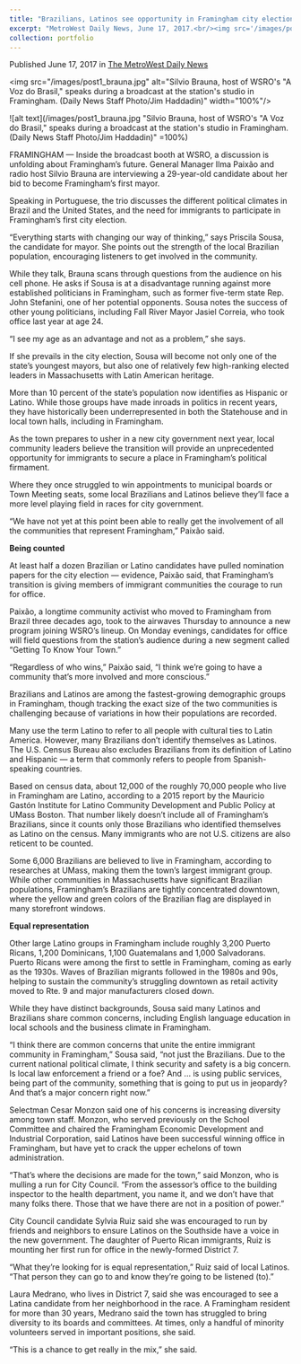 ```yaml
---
title: "Brazilians, Latinos see opportunity in Framingham city election"
excerpt: "MetroWest Daily News, June 17, 2017.<br/><img src='/images/post1_brauna.jpg'>"
collection: portfolio
---
```

Published June 17, 2017 in [The MetroWest Daily News](http://www.metrowestdailynews.com/news/20170617/brazilians-latinos-see-opportunity-in-framingham-city-election)

<img src="/images/post1_brauna.jpg" alt="Silvio Brauna, host of WSRO's "A Voz do Brasil," speaks during a broadcast at the station's studio in Framingham. (Daily News Staff Photo/Jim Haddadin)" width="100%"/>

![alt text](/images/post1_brauna.jpg "Silvio Brauna, host of WSRO's "A Voz do Brasil," speaks during a broadcast at the station's studio in Framingham. (Daily News Staff Photo/Jim Haddadin)" =100%)

FRAMINGHAM — Inside the broadcast booth at WSRO, a discussion is unfolding about Framingham’s future.
General Manager Ilma Paixão and radio host Silvio Brauna are interviewing a 29-year-old candidate about her bid to become Framingham’s first mayor.

Speaking in Portuguese, the trio discusses the different political climates in Brazil and the United States, and the need for immigrants to participate in Framingham’s first city election.

“Everything starts with changing our way of thinking,” says Priscila Sousa, the candidate for mayor. She points out the strength of the local Brazilian population, encouraging listeners to get involved in the community.

While they talk, Brauna scans through questions from the audience on his cell phone. He asks if Sousa is at a disadvantage running against more established politicians in Framingham, such as former five-term state Rep. John Stefanini, one of her potential opponents.
Sousa notes the success of other young politicians, including Fall River Mayor Jasiel Correia, who took office last year at age 24.

“I see my age as an advantage and not as a problem,” she says.

If she prevails in the city election, Sousa will become not only one of the state’s youngest mayors, but also one of relatively few high-ranking elected leaders in Massachusetts with Latin American heritage.

More than 10 percent of the state’s population now identifies as Hispanic or Latino. While those groups have made inroads in politics in recent years, they have historically been underrepresented in both the Statehouse and in local town halls, including in Framingham.

As the town prepares to usher in a new city government next year, local community leaders believe the transition will provide an unprecedented opportunity for immigrants to secure a place in Framingham’s political firmament.

Where they once struggled to win appointments to municipal boards or Town Meeting seats, some local Brazilians and Latinos believe they’ll face a more level playing field in races for city government.

“We have not yet at this point been able to really get the involvement of all the communities that represent Framingham,” Paixão said.

**Being counted**

At least half a dozen Brazilian or Latino candidates have pulled nomination papers for the city election — evidence, Paixão said, that Framingham’s transition is giving members of immigrant communities the courage to run for office.

Paixão, a longtime community activist who moved to Framingham from Brazil three decades ago, took to the airwaves Thursday to announce a new program joining WSRO’s lineup. On Monday evenings, candidates for office will field questions from the station’s audience during a new segment called “Getting To Know Your Town.”

“Regardless of who wins,” Paixão said, “I think we’re going to have a community that’s more involved and more conscious.”

Brazilians and Latinos are among the fastest-growing demographic groups in Framingham, though tracking the exact size of the two communities is challenging because of variations in how their populations are recorded.

Many use the term Latino to refer to all people with cultural ties to Latin America. However, many Brazilians don’t identify themselves as Latinos. The U.S. Census Bureau also excludes Brazilians from its definition of Latino and Hispanic — a term that commonly refers to people from Spanish-speaking countries.

Based on census data, about 12,000 of the roughly 70,000 people who live in Framingham are Latino, according to a 2015 report by the Mauricio Gastón Institute for Latino Community Development and Public Policy at UMass Boston. That number likely doesn’t include all of Framingham’s Brazilians, since it counts only those Brazilians who identified themselves as Latino on the census. Many immigrants who are not U.S. citizens are also reticent to be counted.

Some 6,000 Brazilians are believed to live in Framingham, according to researches at UMass, making them the town’s largest immigrant group. While other communities in Massachusetts have significant Brazilian populations, Framingham’s Brazilians are tightly concentrated downtown, where the yellow and green colors of the Brazilian flag are displayed in many storefront windows.

**Equal representation**

Other large Latino groups in Framingham include roughly 3,200 Puerto Ricans, 1,200 Dominicans, 1,100 Guatemalans and 1,000 Salvadorans. Puerto Ricans were among the first to settle in Framingham, coming as early as the 1930s. Waves of Brazilian migrants followed in the 1980s and 90s, helping to sustain the community’s struggling downtown as retail activity moved to Rte. 9 and major manufacturers closed down.

While they have distinct backgrounds, Sousa said many Latinos and Brazilians share common concerns, including English language education in local schools and the business climate in Framingham.

“I think there are common concerns that unite the entire immigrant community in Framingham,” Sousa said, “not just the Brazilians. Due to the current national political climate, I think security and safety is a big concern. Is local law enforcement a friend or a foe? And ... is using public services, being part of the community, something that is going to put us in jeopardy? And that’s a major concern right now.”

Selectman Cesar Monzon said one of his concerns is increasing diversity among town staff. Monzon, who served previously on the School Committee and chaired the Framingham Economic Development and Industrial Corporation, said Latinos have been successful winning office in Framingham, but have yet to crack the upper echelons of town administration.

“That’s where the decisions are made for the town,” said Monzon, who is mulling a run for City Council. “From the assessor’s office to the building inspector to the health department, you name it, and we don’t have that many folks there. Those that we have there are not in a position of power.”

City Council candidate Sylvia Ruiz said she was encouraged to run by friends and neighbors to ensure Latinos on the Southside have a voice in the new government. The daughter of Puerto Rican immigrants, Ruiz is mounting her first run for office in the newly-formed District 7.

“What they’re looking for is equal representation,” Ruiz said of local Latinos. “That person they can go to and know they’re going to be listened (to).”

Laura Medrano, who lives in District 7, said she was encouraged to see a Latina candidate from her neighborhood in the race. A Framingham resident for more than 30 years, Medrano said the town has struggled to bring diversity to its boards and committees. At times, only a handful of minority volunteers served in important positions, she said.

“This is a chance to get really in the mix,” she said.
